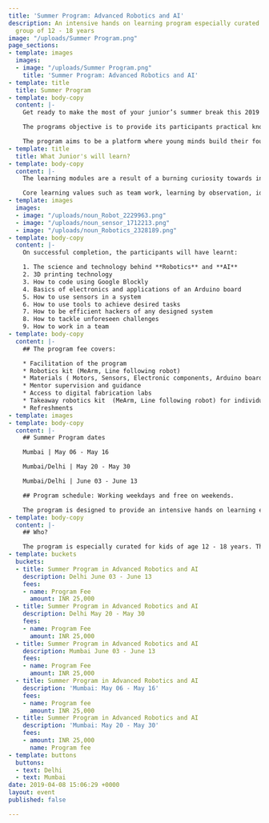 ```yaml
---
title: 'Summer Program: Advanced Robotics and AI'
description: An intensive hands on learning program especially curated for the age
  group of 12 - 18 years
image: "/uploads/Summer Program.png"
page_sections:
- template: images
  images:
  - image: "/uploads/Summer Program.png"
    title: 'Summer Program: Advanced Robotics and AI'
- template: title
  title: Summer Program
- template: body-copy
  content: |-
    Get ready to make the most of your junior’s summer break this 2019! Maker's Asylum will be hosting a **Summer Camp on Advanced Robotics & AI** in a 2 week long intensive hands-on learning curriculum especially curated for the age-group of 12-18 years.

    The programs objective is to provide its participants practical knowledge of **Robotics** and **AI** and orient them towards industries such as automation and deep learning

    The program aims to be a platform where young minds build their foundation for becoming effective problem solvers!
- template: title
  title: What Junior's will learn?
- template: body-copy
  content: |-
    The learning modules are a result of a burning curiosity towards integrating technology in learning new skills. Participants get to learn how these novel technologies work and what all goes into it from scratch in a **hands-on**, **fun**, **playful** and an **open** **environment**, which supports a child’s nature for picking up new skills.

    Core learning values such as team work, learning by observation, identifying problems, tackling challenges are subtly embedded in the programs learning modules.
- template: images
  images:
  - image: "/uploads/noun_Robot_2229963.png"
  - image: "/uploads/noun_sensor_1712213.png"
  - image: "/uploads/noun_Robotics_2328189.png"
- template: body-copy
  content: |-
    On successful completion, the participants will have learnt:

    1. The science and technology behind **Robotics** and **AI**
    2. 3D printing technology
    3. How to code using Google Blockly
    4. Basics of electronics and applications of an Arduino board
    5. How to use sensors in a system
    6. How to use tools to achieve desired tasks
    7. How to be efficient hackers of any designed system
    8. How to tackle unforeseen challenges
    9. How to work in a team
- template: body-copy
  content: |-
    ## The program fee covers:

    * Facilitation of the program
    * Robotics kit (MeArm, Line following robot)
    * Materials ( Motors, Sensors, Electronic components, Arduino boards etc)
    * Mentor supervision and guidance
    * Access to digital fabrication labs
    * Takeaway robotics kit  (MeArm, Line following robot) for individual participants at the end of the program
    * Refreshments
- template: images
- template: body-copy
  content: |-
    ## Summer Program dates

    Mumbai | May 06 - May 16

    Mumbai/Delhi | May 20 - May 30

    Mumbai/Delhi | June 03 - June 13

    ## Program schedule: Working weekdays and free on weekends.

    The program is designed to provide an intensive hands on learning experience to participants during weekdays and on weekends, participants can explore their free time in pursuing other activities with their families. We understand that it’s summer and we know that everyone wants their family time! The Summer program is a balance between learning and family time!
- template: body-copy
  content: |-
    ## Who?

    The program is especially curated for kids of age 12 - 18 years. The intake for each batch is limited to 25 participants to maintain a good peer to mentor ratio.
- template: buckets
  buckets:
  - title: Summer Program in Advanced Robotics and AI
    description: Delhi June 03 - June 13
    fees:
    - name: Program Fee
      amount: INR 25,000
  - title: Summer Program in Advanced Robotics and AI
    description: Delhi May 20 - May 30
    fees:
    - name: Program Fee
      amount: INR 25,000
  - title: Summer Program in Advanced Robotics and AI
    description: Mumbai June 03 - June 13
    fees:
    - name: Program Fee
      amount: INR 25,000
  - title: Summer Program in Advanced Robotics and AI
    description: 'Mumbai: May 06 - May 16'
    fees:
    - name: Program fee
      amount: INR 25,000
  - title: Summer Program in Advanced Robotics and AI
    description: 'Mumbai: May 20 - May 30'
    fees:
    - amount: INR 25,000
      name: Program fee
- template: buttons
  buttons:
  - text: Delhi
  - text: Mumbai
date: 2019-04-08 15:06:29 +0000
layout: event
published: false

---
```

